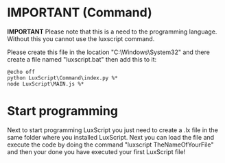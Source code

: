 # IMPORTANT (Command)
**IMPORTANT**
Please note that this is a need to the programming language. Without this you cannot use the luxscript command.

Please create this file in the location "C:\Windows\System32\" and there create a file named "luxscript.bat" then add this to it:
```Batch
@echo off
python LuxScript\Command\index.py %*
node LuxScript\MAIN.js %*
```

# Start programming
Next to start programming LuxScript you just need to create a .lx file in the same folder where you installed LuxScript. Next you can load the file and execute the code by doing the command "luxscript TheNameOfYourFile" and then your done you have executed your first LuxScript file!
